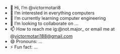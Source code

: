 - 👋 Hi, I’m @victormotari8
- 👀 I’m interested in everything computers
- 🌱 I’m currently learning computer engineering
- 💞️ I’m looking to collaborate on ...
- 📫 How to reach me ig:@not.major_ or email me at @victormotari188@gmail.com
- 😄 Pronouns: ...
- ⚡ Fun fact: ...

<!---
victormotari8/victormotari8 is a ✨ special ✨ repository because its `README.md` (this file) appears on your GitHub profile.
You can click the Preview link to take a look at your changes.
--->

